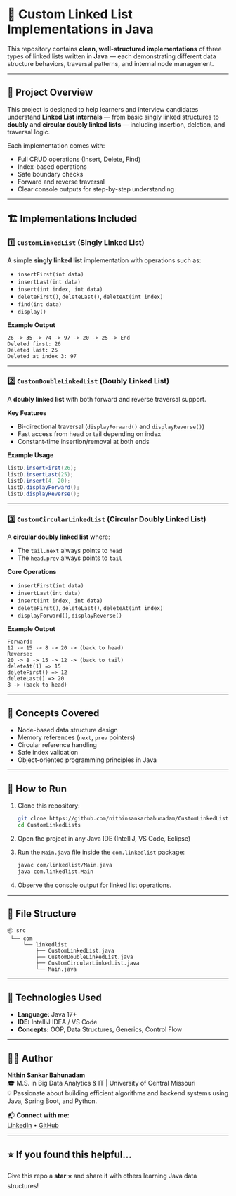 # 🧩 Custom Linked List Implementations in Java

This repository contains **clean, well-structured implementations** of three types of linked lists written in **Java** — each demonstrating different data structure behaviors, traversal patterns, and internal node management.

---

## 📘 Project Overview

This project is designed to help learners and interview candidates understand **Linked List internals** — from basic singly linked structures to **doubly** and **circular doubly linked lists** — including insertion, deletion, and traversal logic.

Each implementation comes with:
- Full CRUD operations (Insert, Delete, Find)
- Index-based operations
- Safe boundary checks
- Forward and reverse traversal
- Clear console outputs for step-by-step understanding

---

## 🏗️ Implementations Included

### 1️⃣ `CustomLinkedList` (Singly Linked List)
A simple **singly linked list** implementation with operations such as:
- `insertFirst(int data)`
- `insertLast(int data)`
- `insert(int index, int data)`
- `deleteFirst()`, `deleteLast()`, `deleteAt(int index)`
- `find(int data)`
- `display()`

**Example Output**
```
26 -> 35 -> 74 -> 97 -> 20 -> 25 -> End
Deleted first: 26
Deleted last: 25
Deleted at index 3: 97
```

---

### 2️⃣ `CustomDoubleLinkedList` (Doubly Linked List)
A **doubly linked list** with both forward and reverse traversal support.

**Key Features**
- Bi-directional traversal (`displayForward()` and `displayReverse()`)
- Fast access from head or tail depending on index
- Constant-time insertion/removal at both ends

**Example Usage**
```java
listD.insertFirst(26);
listD.insertLast(25);
listD.insert(4, 20);
listD.displayForward();
listD.displayReverse();
```

---

### 3️⃣ `CustomCircularLinkedList` (Circular Doubly Linked List)
A **circular doubly linked list** where:
- The `tail.next` always points to `head`
- The `head.prev` always points to `tail`

**Core Operations**
- `insertFirst(int data)`
- `insertLast(int data)`
- `insert(int index, int data)`
- `deleteFirst()`, `deleteLast()`, `deleteAt(int index)`
- `displayForward()`, `displayReverse()`

**Example Output**
```
Forward:
12 -> 15 -> 8 -> 20 -> (back to head)
Reverse:
20 -> 8 -> 15 -> 12 -> (back to tail)
deleteAt(1) => 15
deleteFirst() => 12
deleteLast() => 20
8 -> (back to head)
```

---

## 🧠 Concepts Covered
- Node-based data structure design
- Memory references (`next`, `prev` pointers)
- Circular reference handling
- Safe index validation
- Object-oriented programming principles in Java

---

## 🚀 How to Run

1. Clone this repository:
   ```bash
   git clone https://github.com/nithinsankarbahunadam/CustomLinkedLists.git
   cd CustomLinkedLists
   ```

2. Open the project in any Java IDE (IntelliJ, VS Code, Eclipse)

3. Run the `Main.java` file inside the `com.linkedlist` package:
   ```bash
   javac com/linkedlist/Main.java
   java com.linkedlist.Main
   ```

4. Observe the console output for linked list operations.

---

## 🧾 File Structure

```
📦 src
 └── com
     └── linkedlist
         ├── CustomLinkedList.java
         ├── CustomDoubleLinkedList.java
         ├── CustomCircularLinkedList.java
         └── Main.java
```

---

## 🧰 Technologies Used
- **Language:** Java 17+
- **IDE:** IntelliJ IDEA / VS Code
- **Concepts:** OOP, Data Structures, Generics, Control Flow

---

## 🧑‍💻 Author
**Nithin Sankar Bahunadam**  
🎓 M.S. in Big Data Analytics & IT | University of Central Missouri  
💡 Passionate about building efficient algorithms and backend systems using Java, Spring Boot, and Python.

📬 **Connect with me:**  
[LinkedIn](https://www.linkedin.com/sankarbahunadam) • [GitHub](https://github.com/nithinsankarbahunadam)

---

## ⭐ If you found this helpful...
Give this repo a **star ⭐** and share it with others learning Java data structures!
